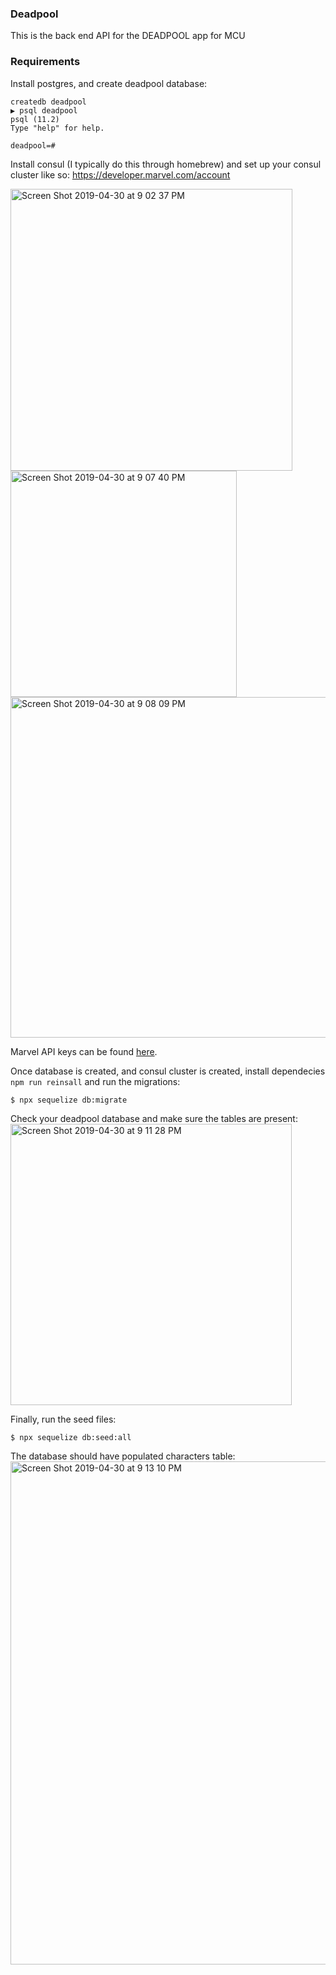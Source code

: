 ### Deadpool

This is the back end API for the DEADPOOL app for MCU

### Requirements

Install postgres, and create deadpool database:

```
createdb deadpool
▶ psql deadpool
psql (11.2)
Type "help" for help.

deadpool=#
```

Install consul (I typically do this through homebrew) and set up your consul cluster like so: https://developer.marvel.com/account 

<img width="451" alt="Screen Shot 2019-04-30 at 9 02 37 PM" src="https://user-images.githubusercontent.com/19585280/57004388-e4841b80-6b8b-11e9-8cb2-8700d9475b7f.png">

<img width="362" alt="Screen Shot 2019-04-30 at 9 07 40 PM" src="https://user-images.githubusercontent.com/19585280/57004398-01b8ea00-6b8c-11e9-9a06-04e30bec2c10.png">

<img width="545" alt="Screen Shot 2019-04-30 at 9 08 09 PM" src="https://user-images.githubusercontent.com/19585280/57004411-139a8d00-6b8c-11e9-8459-d745c4a78926.png">

Marvel API keys can be found [here]( https://developer.marvel.com/account).

Once database is created, and consul cluster is created, install dependecies ```npm run reinsall``` and run the migrations:

```
$ npx sequelize db:migrate
```

Check your deadpool database and make sure the tables are present:
<img width="450" alt="Screen Shot 2019-04-30 at 9 11 28 PM" src="https://user-images.githubusercontent.com/19585280/57004486-899ef400-6b8c-11e9-9abf-4da504620770.png">

Finally, run the seed files:
```
$ npx sequelize db:seed:all
```

The database should have populated characters table:
<img width="805" alt="Screen Shot 2019-04-30 at 9 13 10 PM" src="https://user-images.githubusercontent.com/19585280/57004514-ca970880-6b8c-11e9-880e-bcdddd5536e2.png">

